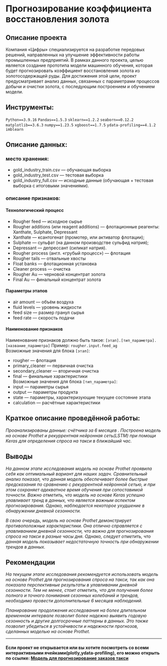 # Прогнозирование коэффициента восстановления золота

## Описание проекта

Компания «Цифры» специализируется на разработке передовых решений, направленных на улучшение эффективности работы промышленных предприятий. В рамках данного проекта, целью является создание прототипа модели машинного обучения, которая будет прогнозировать коэффициент восстановления золота из золотосодержащей руды. Для достижения этой цели, проект предусматривает анализ данных, связанных с параметрами процессов добычи и очистки золота, с последующим построением и обучением модели.

## Инструменты:
`Python==3.9.16`
`Pandas==1.5.3`
`sklearn==1.2.2`
`seaborn==0.12.2`
`matplotlib==3.6.3`
`numpy==1.23.5`
`xgboost==1.7.5`
`ydata-profiling==4.1.2`
`imblearn`

## Описание данных:

### место хранения:

- gold_industry_train.csv — обучающая выборка
- gold_industry_test.csv — тестовая выборка
- gold_industry_full.csv — исходные данные (обучающая + тестовая выборка с итоговыми значениями).

### описание признаков:

#### Технологический процесс
- Rougher feed — исходное сырье
- Rougher additions (или reagent additions) — флотационные реагенты: Xanthate, Sulphate, Depressant
- Xanthate — ксантогенат (промотер, или активатор флотации);
- Sulphate — сульфат (на данном производстве сульфид натрия);
- Depressant — депрессант (силикат натрия).
- Rougher process (англ. «грубый процесс») — флотация
- Rougher tails — отвальные хвосты
- Float banks — флотационная установка
- Cleaner process — очистка
- Rougher Au — черновой концентрат золота
- Final Au — финальный концентрат золота
#### Параметры этапов
- air amount — объём воздуха
- fluid levels — уровень жидкости
- feed size — размер гранул сырья
- feed rate — скорость подачи
#### Наименование признаков
Наименование признаков должно быть такое:
`[этап].[тип_параметра].[название_параметра]`
Пример: `rougher.input.feed_ag`
<br>Возможные значения для блока `[этап]`:</br>
- rougher — флотация
- primary_cleaner — первичная очистка
- secondary_cleaner — вторичная очистка
- final — финальные характеристики
<br>Возможные значения для блока `[тип_параметра]`:
- input — параметры сырья
- output — параметры продукта
- state — параметры, характеризующие текущее состояние этапа
- calculation — расчётные характеристики

## Краткое описание проведённой работы:
<i> 
Проанализированы данные: счётчика за 6 месяцев . Построена модель на основе Prothet и рекуррентная нейронная сеть(LSTM) при помощи Keras для определения спроса на такси в ближайший час.</i>

## Выводы
<i>На данном этапе исследования модель на основе Prothet проявила себя как оптимальный вариант для наших задач. Сравнительный анализ показал, что данная модель обеспечивает более быстрые предсказания по сравнению с рекуррентной нейронной сетью, и при этом сохраняет адекватное время обучения при сопоставимой точности. Важно отметить, что модель на основе Keras успешно улавливает тренд в данных, что является важным аспектом прогнозирования. Однако, наблюдается некоторое ухудшение в обнаружении дневной сезонности.

В свою очередь, модель на основе Prothet демонстрирует противоположные характеристики. Она отлично справляется с улавливанием дневной сезонности, что важно для прогнозирования спроса на такси в разные часы дня. Однако, следует отметить, что данная модель показывает недостаточную точность при обнаружении трендов в данных.</i>

## Рекомендации
<i>На текущем этапе исследования рекомендуется использовать модель на основе Prothet для прогнозирования спроса на такси, так как она показала перспективные результаты в улавливании дневной сезонности. Тем не менее, стоит отметить, что для получения более полного и точного понимания сезонных колебаний и трендов, необходимо провести дополнительные 6 месяцев наблюдений.

Планирование продолжения исследования на более длительном временном интервале позволит более надежно выявить годовую сезонность и другие долгосрочные паттерны в данных. Это также позволит убедиться в устойчивости и надежности прогнозов, сделанных моделью на основе Prothet.
</i>

---

#### Если проект не открывается или вы хотите посмотреть со всеми интерактивными ячейками(plotly,ydata-profiling), его можно открыть по ссылке: <a href='https://nbviewer.org/github/verydirtyhands/taxi_counter/blob/main/p11f.ipynb'>Модель для прогнозирование заказов такси</a>
